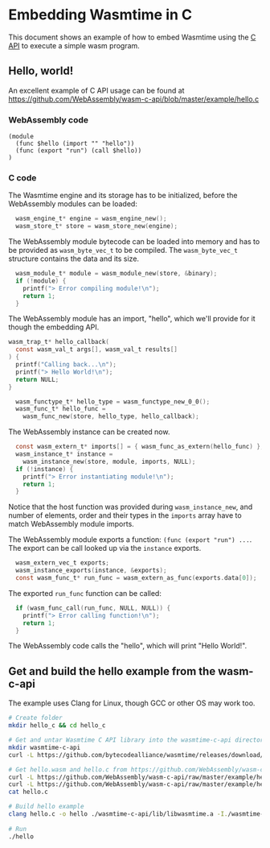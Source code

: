 # Embedding Wasmtime in C

This document shows an example of how to embed Wasmtime using the [C API](https://github.com/WebAssembly/wasm-c-api) to execute a simple wasm program.

## Hello, world!

An excellent example of C API usage can be found at https://github.com/WebAssembly/wasm-c-api/blob/master/example/hello.c

### WebAssembly code

```wat
(module
  (func $hello (import "" "hello"))
  (func (export "run") (call $hello))
)
```

### C code

The Wasmtime engine and its storage has to be initialized, before the WebAssembly modules can be loaded:

```C
  wasm_engine_t* engine = wasm_engine_new();
  wasm_store_t* store = wasm_store_new(engine);
```

The WebAssembly module bytecode can be loaded into memory and has to be provided as `wasm_byte_vec_t` to be compiled. The `wasm_byte_vec_t` structure contains the data and its size.

```C
  wasm_module_t* module = wasm_module_new(store, &binary);
  if (!module) {
    printf("> Error compiling module!\n");
    return 1;
  }
```

The WebAssembly module has an import, "hello", which we'll provide for it though the embedding API.

```C
wasm_trap_t* hello_callback(
  const wasm_val_t args[], wasm_val_t results[]
) {
  printf("Calling back...\n");
  printf("> Hello World!\n");
  return NULL;
}
```

```C
  wasm_functype_t* hello_type = wasm_functype_new_0_0();
  wasm_func_t* hello_func =
    wasm_func_new(store, hello_type, hello_callback);
```

The WebAssembly instance can be created now.

```C
  const wasm_extern_t* imports[] = { wasm_func_as_extern(hello_func) };
  wasm_instance_t* instance =
    wasm_instance_new(store, module, imports, NULL);
  if (!instance) {
    printf("> Error instantiating module!\n");
    return 1;
  }
```

Notice that the host function was provided during `wasm_instance_new`, and number of elements, order and their types in the `imports` array have to match WebAssembly module imports.

The WebAssembly module exports a function: `(func (export "run") ...`. The export can be call looked up via the `instance` exports.

```C
  wasm_extern_vec_t exports;
  wasm_instance_exports(instance, &exports);
  const wasm_func_t* run_func = wasm_extern_as_func(exports.data[0]);
```

The exported `run_func` function can be called:

```C
  if (wasm_func_call(run_func, NULL, NULL)) {
    printf("> Error calling function!\n");
    return 1;
  }
```

The WebAssembly code calls the "hello", which will print "Hello World!".


## Get and build the hello example from the wasm-c-api

The example uses Clang for Linux, though GCC or other OS may work too.

```bash
# Create folder
mkdir hello_c && cd hello_c

# Get and untar Wasmtime C API library into the wasmtime-c-api directory
mkdir wasmtime-c-api
curl -L https://github.com/bytecodealliance/wasmtime/releases/download/v0.12.0/wasmtime-v0.12.0-x86_64-linux-c-api.tar.xz | tar -xf - --strip-components=1 -C wasmtime-c-api/

# Get hello.wasm and hello.c from https://github.com/WebAssembly/wasm-c-api
curl -L https://github.com/WebAssembly/wasm-c-api/raw/master/example/hello.wasm -o hello.wasm
curl -L https://github.com/WebAssembly/wasm-c-api/raw/master/example/hello.c -o hello.c
cat hello.c

# Build hello example
clang hello.c -o hello ./wasmtime-c-api/lib/libwasmtime.a -I./wasmtime-c-api/include/
  
# Run
./hello
```
